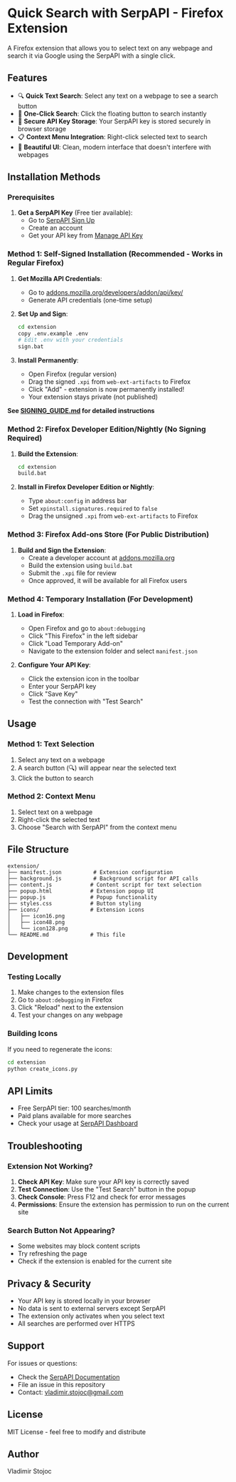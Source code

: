 # Quick Search with SerpAPI - Firefox Extension

A Firefox extension that allows you to select text on any webpage and search it via Google using the SerpAPI with a single click.

## Features

- 🔍 **Quick Text Search**: Select any text on a webpage to see a search button
- 🚀 **One-Click Search**: Click the floating button to search instantly
- 🔑 **Secure API Key Storage**: Your SerpAPI key is stored securely in browser storage
- 📋 **Context Menu Integration**: Right-click selected text to search
- 🎨 **Beautiful UI**: Clean, modern interface that doesn't interfere with webpages

## Installation Methods

### Prerequisites

1. **Get a SerpAPI Key** (Free tier available):
   - Go to [SerpAPI Sign Up](https://serpapi.com/users/sign_up)
   - Create an account
   - Get your API key from [Manage API Key](https://serpapi.com/manage-api-key)

### Method 1: Self-Signed Installation (Recommended - Works in Regular Firefox)

1. **Get Mozilla API Credentials**:
   - Go to [addons.mozilla.org/developers/addon/api/key/](https://addons.mozilla.org/developers/addon/api/key/)
   - Generate API credentials (one-time setup)

2. **Set Up and Sign**:
   ```bash
   cd extension
   copy .env.example .env
   # Edit .env with your credentials
   sign.bat
   ```

3. **Install Permanently**:
   - Open Firefox (regular version)
   - Drag the signed `.xpi` from `web-ext-artifacts` to Firefox
   - Click "Add" - extension is now permanently installed!
   - Your extension stays private (not published)

**See [SIGNING_GUIDE.md](SIGNING_GUIDE.md) for detailed instructions**

### Method 2: Firefox Developer Edition/Nightly (No Signing Required)

1. **Build the Extension**:
   ```bash
   cd extension
   build.bat
   ```

2. **Install in Firefox Developer Edition or Nightly**:
   - Type `about:config` in address bar
   - Set `xpinstall.signatures.required` to `false`
   - Drag the unsigned `.xpi` from `web-ext-artifacts` to Firefox

### Method 3: Firefox Add-ons Store (For Public Distribution)

1. **Build and Sign the Extension**:
   - Create a developer account at [addons.mozilla.org](https://addons.mozilla.org/developers/)
   - Build the extension using `build.bat`
   - Submit the `.xpi` file for review
   - Once approved, it will be available for all Firefox users


### Method 4: Temporary Installation (For Development)

1. **Load in Firefox**:
   - Open Firefox and go to `about:debugging`
   - Click "This Firefox" in the left sidebar
   - Click "Load Temporary Add-on"
   - Navigate to the extension folder and select `manifest.json`

2. **Configure Your API Key**:
   - Click the extension icon in the toolbar
   - Enter your SerpAPI key
   - Click "Save Key"
   - Test the connection with "Test Search"

## Usage

### Method 1: Text Selection
1. Select any text on a webpage
2. A search button (🔍) will appear near the selected text
3. Click the button to search

### Method 2: Context Menu
1. Select text on a webpage
2. Right-click the selected text
3. Choose "Search with SerpAPI" from the context menu

## File Structure

```
extension/
├── manifest.json          # Extension configuration
├── background.js          # Background script for API calls
├── content.js            # Content script for text selection
├── popup.html            # Extension popup UI
├── popup.js              # Popup functionality
├── styles.css            # Button styling
├── icons/                # Extension icons
│   ├── icon16.png
│   ├── icon48.png
│   └── icon128.png
└── README.md             # This file
```

## Development

### Testing Locally

1. Make changes to the extension files
2. Go to `about:debugging` in Firefox
3. Click "Reload" next to the extension
4. Test your changes on any webpage

### Building Icons

If you need to regenerate the icons:

```bash
cd extension
python create_icons.py
```

## API Limits

- Free SerpAPI tier: 100 searches/month
- Paid plans available for more searches
- Check your usage at [SerpAPI Dashboard](https://serpapi.com/dashboard)

## Troubleshooting

### Extension Not Working?

1. **Check API Key**: Make sure your API key is correctly saved
2. **Test Connection**: Use the "Test Search" button in the popup
3. **Check Console**: Press F12 and check for error messages
4. **Permissions**: Ensure the extension has permission to run on the current site

### Search Button Not Appearing?

- Some websites may block content scripts
- Try refreshing the page
- Check if the extension is enabled for the current site

## Privacy & Security

- Your API key is stored locally in your browser
- No data is sent to external servers except SerpAPI
- The extension only activates when you select text
- All searches are performed over HTTPS

## Support

For issues or questions:
- Check the [SerpAPI Documentation](https://serpapi.com/search-api)
- File an issue in this repository
- Contact: vladimir.stojoc@gmail.com

## License

MIT License - feel free to modify and distribute

## Author

Vladimir Stojoc